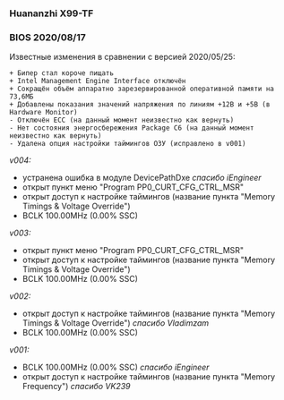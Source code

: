 ### Huananzhi X99-TF
### BIOS 2020/08/17
Известные изменения в сравнении с версией 2020/05/25:

    + Бипер стал короче пищать
    + Intel Management Engine Interface отключён
    + Сокращён объём аппаратно зарезервированной оперативной памяти на 73,6МБ
    + Добавлены показания значений напряжения по линиям +12В и +5В (в Hardware Monitor)
    - Отключён ECC (на данный момент неизвестно как вернуть)
    - Нет состояния энергосбережения Package C6 (на данный момент неизвестно как вернуть)
    - Удалена опция настройки таймингов ОЗУ (исправлено в v001)

*v004:*
* устранена ошибка в модуле DevicePathDxe *спасибо iEngineer*
* открыт пункт меню "Program PP0_CURT_CFG_CTRL_MSR"
* открыт доступ к настройке таймингов (название пункта "Memory Timings & Voltage Override")
* BCLK 100.00MHz (0.00% SSC)

*v003:*
* открыт пункт меню "Program PP0_CURT_CFG_CTRL_MSR"
* открыт доступ к настройке таймингов (название пункта "Memory Timings & Voltage Override")
* BCLK 100.00MHz (0.00% SSC)

*v002:*
* открыт доступ к настройке таймингов (название пункта "Memory Timings & Voltage Override") *спасибо Vladimzam*
* BCLK 100.00MHz (0.00% SSC)

*v001:*
* BCLK 100.00MHz (0.00% SSC) *спасибо iEngineer*
* открыт доступ к настройке таймингов (название пункта "Memory Frequency") *спасибо VK239*
